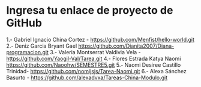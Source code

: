 # Ingresa tu enlace de proyecto de GitHub

1.- Gabriel Ignacio China Cortez - https://github.com/Menfist/hello-world.git
2.- Deniz Garcia Bryant Gael https://github.com/Dianita2007/Diana-programacion.git
3.- Valeria Montserrat Valdivia Vela - https://github.com/Yaogil-Val/Tarea.git
4.- Flores Estrada Katya Naomi https://github.com/Naoohw/SEMESTRE5.git
5.- Naomi Desiree Castillo Trinidad- https://github.com/nomijsjs/Tarea-Naomi.git
6.- Alexa Sánchez Basurto - https://github.com/alexadvxa/Tareas-China-Modulo.git


